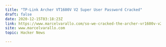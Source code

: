 ```yaml
---
title: "TP-Link Archer VT1600V V2 Super User Password Cracked"
draft: false
date: 2020-12-15T03:18:23Z
link: https://www.marcelvarallo.com/so-we-cracked-the-archer-vr1600v-v2-super-user-password/?utm_medium=RSS&utm_source=hune
site: www.marcelvarallo.com
topic: Hacker News  

---
```

